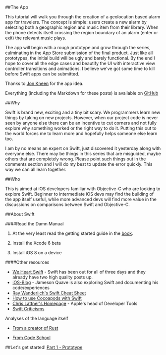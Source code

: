 ##The App


This tutorial will walk you through the creation of a geolocation based alarm app for travelers.  The concept is simple: users create a new alarm by selecting both a geographic region and music item from their library.  When the phone detects itself crossing the region boundary of an alarm (enter or exit) the relevant music plays.   

The app will begin with a rough prototype and grow through the series, culminating in the App Store submission of the final product.  Just like all prototypes, the initial build will be ugly and barely functional.  By the end I hope to cover all the edge cases and beautify the UI with interactive view controller transitions and animations. I believe we've got some time to kill before Swift apps can be submitted. 

Thanks to [Jon Kneen](http://www.linkedin.com/in/jonkneen) for the app idea.  

Everything (including the Markdown for these posts) is available on [GitHub](https://github.com/ChrisChares/swift-alarm)

##Why

Swift is brand new, exciting and a tiny bit scary.  We programmers learn new things by taking on new projects.  However, when our project code is never seen by anyone else there can be an incentive to cut corners and not fully explore why something worked or the right way to do it.  Putting this out to the world forces me to learn more and hopefully helps someone else learn too. 

I am by no means an expert on Swift, just discovered it yesterday along with everyone else.  There may be things in this series that are misguided, maybe others that are completely wrong.  Please point such things out in the comments section and I will do my best to update the error quickly.  This way we can all learn together.  

##Who

This is aimed at iOS developers familiar with Objective-C who are looking to explore Swift. Beginner to intermediate iOS devs may find the building of the app itself useful, while more advanced devs will find more value in the discussions on comparisons between Swift and Objective-C.    

##About Swift


####Read the Damn Manual
1. At the very least read the getting started guide in the [book](https://itunes.apple.com/us/book/the-swift-programming-language/id881256329?mt=11). 

2. Install the Xcode 6 beta

3. Install iOS 8 on a device

####Other resources

+ [We Heart Swift](http://www.weheartswift.com/) - Swift has been out for all of three days and they already have two high quality posts up.  
+ [iOS-Blog](http://ios-blog.co.uk/tutorials/developing-ios-apps-using-swift-part-1/) - Jameson Quave is also exploring Swift and documenting his code/experiences
+ [Ray Wanderlich's Swift Cheat Sheet](http://www.raywenderlich.com/73967/swift-cheat-sheet-and-quick-reference)
+ [How to use Cocoapods with Swift](https://medium.com/swift-programming/swift-cocoapods-da09d8ba6dd2)
+ [Chris Lattner's Homepage](http://nondot.org/sabre/) - Apple's head of Developer Tools
+ [Swift Criticisms](http://studentf.wordpress.com/2014/06/03/swift-not-quite-there-but-too-far-gone-too/)


Analyses of the language itself

+ [From a creator of Rust](http://graydon2.dreamwidth.org/5785.html)

+ [From Code School](http://blog.codeschool.com/post/87704128233/early-thoughts-on-swift-apples-new-programming)


##Let's get started!
[Part 1 - Prototype](http://chares.ghost.io/lets-make-a-swift-app-part-1/)